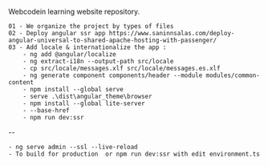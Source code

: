 Webcodein learning website repository.


    01 - We organize the project by types of files
    02 - Deploy angular ssr app https://www.saninnsalas.com/deploy-angular-universal-to-shared-apache-hosting-with-passenger/
    03 - Add locale & internationalize the app :
        - ng add @angular/localize
        - ng extract-i18n --output-path src/locale
        - cp src/locale/messages.xlf src/locale/messages.es.xlf
        - ng generate component components/header --module modules/common-content
        - npm install --global serve
        - serve .\dist\angular_theme\browser
        - npm install --global lite-server
        - --base-href
        - npm run dev:ssr
--

    - ng serve admin --ssl --live-reload      
    - To build for production  or npm run dev:ssr with edit environment.ts
